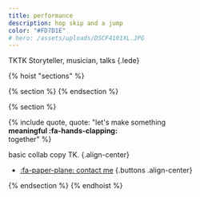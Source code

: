 ```yaml
---
title: performance
description: hop skip and a jump
color: "#FD7D1E"
# hero: /assets/uploads/DSCF4101XL.JPG
---
```


TKTK Storyteller, musician, talks
{.lede} 

{% hoist "sections" %}

{% section %}
{% endsection %}

{% section %}

{% include quote, quote: "let's make something<br>**meaningful :fa-hands-clapping:**<br>together" %}

basic collab copy TK.
{.align-center}

* [:fa-paper-plane: contact me](/collab)
{.buttons .align-center}


{% endsection %}
{% endhoist %}